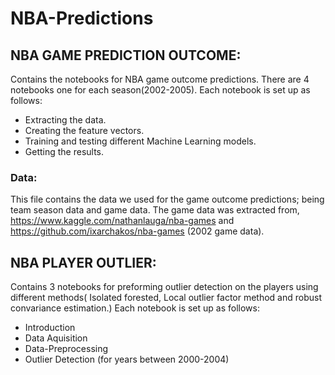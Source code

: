 # NBA-Predictions

## NBA GAME PREDICTION OUTCOME:

Contains the notebooks for NBA game outcome predictions.
There are 4 notebooks one for each season(2002-2005).
Each notebook is set up as follows:
- Extracting the data.
- Creating the feature vectors.
- Training and testing different Machine Learning models.
- Getting the results.

### Data:

This file contains the data we used for the game outcome predictions; being team season data and game data.
The game data was extracted from,
https://www.kaggle.com/nathanlauga/nba-games and
https://github.com/ixarchakos/nba-games (2002 game data). 

## NBA PLAYER OUTLIER:

Contains 3 notebooks for preforming outlier detection on the players using different methods(
Isolated forested, Local outlier factor method and robust convariance estimation.)
Each notebook is set up as follows:
- Introduction
- Data Aquisition
- Data-Preprocessing 
- Outlier Detection (for years between 2000-2004)

